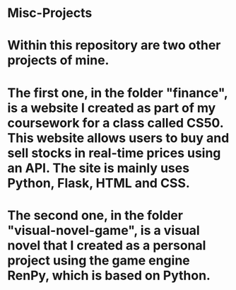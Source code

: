 # Misc-Projects

# Within this repository are two other projects of mine. 
# The first one, in the folder "finance", is a website I created as part of my coursework for a class called CS50. This website allows users to buy and sell stocks in real-time prices using an API. The site is mainly uses Python, Flask, HTML and CSS.
# The second one, in the folder "visual-novel-game", is a visual novel that I created as a personal project using the game engine RenPy, which is based on Python. 
